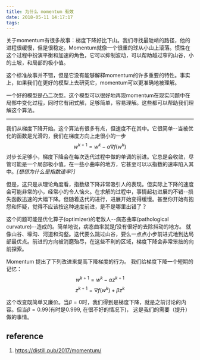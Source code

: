 ```yaml
---
title: 为什么 momentum 有效
date: 2018-05-11 14:17:17
tags:
---
```


关于momentum有很多故事：梯度下降好比下山。我们寻找最陡峭的路径，他的进程很缓慢，但是很稳定。Momentum就像一个很重的球从小山上滚落。惯性在这个过程中扮演平衡和加速的角色，它可以抑制波动，可以帮助越过窄的山谷，小的土坡，和局部的极小值。

这个标准故事并不错，但是它没有能够解释momentum的许多重要的特性。事实上，如果我们在更好的模型上去研究它，momentum可以更准确地被理解。

一个好的模型是凸二次型。这个模型可以很好地再现momentum在现实问题中在局部中变化过程，同时它有闭式解，足够简单，容易理解。这些都可以帮助我们理解这个算法。


-----

我们从梯度下降开始。这个算法有很多有点，但速度不在其中。它很简单--当被优化的函数是光滑的，我们在梯度方向上走很小的一步
$$
w^{k+1} = w^{k} - \alpha\nabla f(w^k)
$$
对步长足够小，梯度下降会在每次迭代过程中做的单调的前进。它总是会收敛，尽管可能是一个局部极小值。在一些小曲率的地方，它甚至可以以指数的速率陷入其中。*[想想为什么是指数速率?]*

但是，这只是从理论角度看，指数级下降非常吸引人的表现。但实际上下降的速度会可能非常的小，经常小的令人恼火。在求解的过程中，事情起初进展的不错--损失函数迅速的大幅下降。但随着迭代的进行，进展开始变得缓慢。甚至你开始有抱怨和怀疑，觉得不应该按这种速度前进，是不是哪里出错了？

这个问题可能是优化算子(optimizer)的老敌人--病态曲率(pathological curvature)--造成的。简单地说，病态曲率就是$f$没有很好的去除抖动的地方。 就像山谷、壕沟、河道和沟壑。迭代要么跳过山谷，要么一点点小步前进式地到达局部最优点。前进的方向被消磨殆尽，在这些不利的区域，梯度下降会非常笨拙的向前探索。


Momentum 提出了下列改进来提高下降梯度的行为。 我们给梯度下降一个短期的记忆：
$$
w^{k+1} = w^{k} - \alpha z^{k+1}
$$$$
z^{k+1} = \nabla f(w^{k}) + \beta z^{k}
$$

这个改变既简单又廉价。当$\beta = 0$时，我们得到是梯度下降，就是之前讨论的内容。但当$\beta=0.99$(有时是0.999, 在很不好的情况下)， 这是我们的需要（提升）做的事情。



## reference
1. https://distill.pub/2017/momentum/
